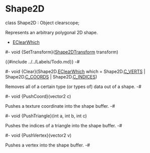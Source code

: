 # Shape2D

[C_VERTS]: Shape2D/EClearWhich.md#enum-C_VERTS
[C_COORDS]: Shape2D/EClearWhich.md#enum-C_COORDS
[C_INDICES]: Shape2D/EClearWhich.md#enum-C_INDICES

[EClearWhich]: Shape2D/EClearWhich.md
[Shape2DTransform]: Shape2DTransform.md

<!-- api-declaration -->
class Shape2D : Object clearscope;

<!-- api-definition -->
Represents an arbitrary polygonal 2D shape.

<!-- api-sub-types -->
* [EClearWhich]

<!-- api-instance-methods -->
#-
void {SetTransform}([Shape2DTransform] transform)

{{#include ../../Labels/Todo.md}}
-#

#-
void {Clear}(Shape2D.[EClearWhich] which = Shape2D.[C_VERTS] | Shape2D.[C_COORDS] | Shape2D.[C_INDICES])

Removes all of a certain type (or types of) data out of a shape.
-#

#-
void {PushCoord}(vector2 c)

Pushes a texture coordinate into the shape buffer.
-#

#-
void {PushTriangle}(int a, int b, int c)

Pushes the indices of a triangle into the shape buffer.
-#

#-
void {PushVertex}(vector2 v)

Pushes a vertex into the shape buffer.
-#
